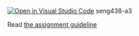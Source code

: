 [![Open in Visual Studio Code](https://classroom.github.com/assets/open-in-vscode-718a45dd9cf7e7f842a935f5ebbe5719a5e09af4491e668f4dbf3b35d5cca122.svg)](https://classroom.github.com/online_ide?assignment_repo_id=14026919&assignment_repo_type=AssignmentRepo)
seng438-a3

Read [the assignment guideline](seng438-a3.md) 
